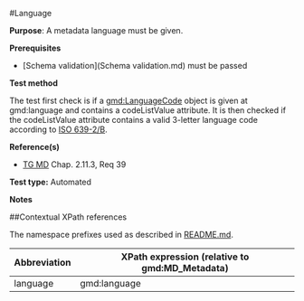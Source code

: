 #Language

**Purpose**: A metadata language must be given.

**Prerequisites**
* [Schema validation](Schema validation.md) must be passed

**Test method**

The test first check is if a [gmd:LanguageCode](#lang) object is given at gmd:language and contains a codeListValue attribute. It is then checked if the codeListValue attribute contains a valid 3-letter language code according to [ISO 639-2/B](http://en.wikipedia.org/wiki/List_of_ISO_639-1_codes).

**Reference(s)**	 

* [TG MD](./README.md#ref_TG_MD) Chap. 2.11.3, Req 39


**Test type:** Automated

**Notes**

##Contextual XPath references

The namespace prefixes used as described in [README.md](./README.md#namespaces).

Abbreviation                                   |  XPath expression (relative to gmd:MD_Metadata)
-----------------------------------------------| -------------------------------------------------------------------------
<a name="lang"></a> language   | gmd:language
